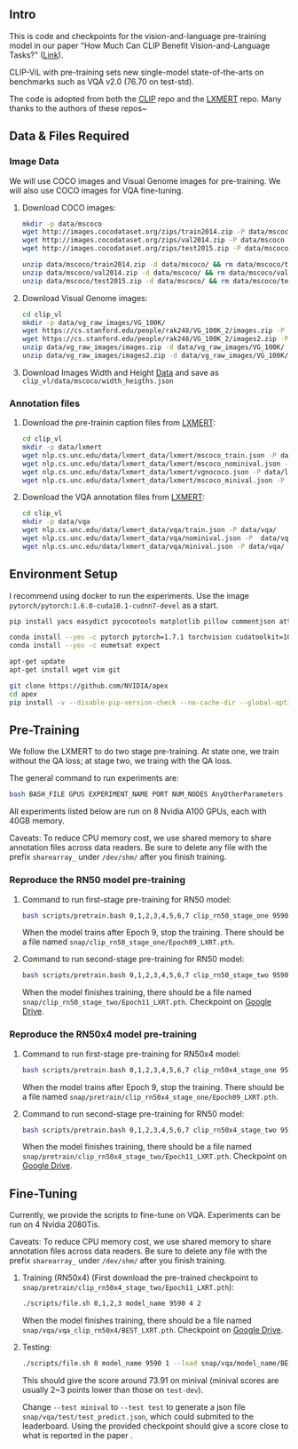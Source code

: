 
## Intro
This is code and checkpoints for the vision-and-language pre-training model in our paper "How Much Can CLIP Benefit Vision-and-Language Tasks?" ([Link](https://arxiv.org/abs/2107.06383)).

CLIP-ViL with pre-training sets new single-model state-of-the-arts on benchmarks such as VQA v2.0 (76.70 on test-std).

The code is adopted from both the [CLIP](https://github.com/openai/CLIP) repo and the [LXMERT](https://github.com/airsplay/lxmert) repo. Many thanks to the authors of these repos~


## Data & Files Required

### Image Data
We will use COCO images and Visual Genome images for pre-training. We will also use COCO images for VQA fine-tuning.

1. Download COCO images:
    ```bash
    mkdir -p data/mscoco
    wget http://images.cocodataset.org/zips/train2014.zip -P data/mscoco
    wget http://images.cocodataset.org/zips/val2014.zip -P data/mscoco
    wget http://images.cocodataset.org/zips/test2015.zip -P data/mscoco

    unzip data/mscoco/train2014.zip -d data/mscoco/ && rm data/mscoco/train2014.zip
    unzip data/mscoco/val2014.zip -d data/mscoco/ && rm data/mscoco/val2014.zip
    unzip data/mscoco/test2015.zip -d data/mscoco/ && rm data/mscoco/test2015.zip
    ```

2. Download Visual Genome images:
    ```bash
    cd clip_vl
    mkdir -p data/vg_raw_images/VG_100K/
    wget https://cs.stanford.edu/people/rak248/VG_100K_2/images.zip -P data/vg_raw_images
    wget https://cs.stanford.edu/people/rak248/VG_100K_2/images2.zip -P data/vg_raw_images
    unzip data/vg_raw_images/images.zip -d data/vg_raw_images/VG_100K/
    unzip data/vg_raw_images/images2.zip -d data/vg_raw_images/VG_100K/
    ```

3. Download Images Width and Height [Data](https://drive.google.com/file/d/1i7NbLQ-j3edv3zjFwX7paudkYPPtUdy4/view?usp=sharing) and save as `clip_vl/data/mscoco/width_heigths.json`


### Annotation files

1. Download the pre-trainin caption files from [LXMERT](https://github.com/airsplay/lxmert):

    ```bash
    cd clip_vl
    mkdir -p data/lxmert
    wget nlp.cs.unc.edu/data/lxmert_data/lxmert/mscoco_train.json -P data/lxmert/
    wget nlp.cs.unc.edu/data/lxmert_data/lxmert/mscoco_nominival.json -P data/lxmert/
    wget nlp.cs.unc.edu/data/lxmert_data/lxmert/vgnococo.json -P data/lxmert/
    wget nlp.cs.unc.edu/data/lxmert_data/lxmert/mscoco_minival.json -P data/lxmert/
    ```

2. Download the VQA annotation files from [LXMERT](https://github.com/airsplay/lxmert):

    ```bash
    cd clip_vl
    mkdir -p data/vqa
    wget nlp.cs.unc.edu/data/lxmert_data/vqa/train.json -P data/vqa/
    wget nlp.cs.unc.edu/data/lxmert_data/vqa/nominival.json -P  data/vqa/
    wget nlp.cs.unc.edu/data/lxmert_data/vqa/minival.json -P data/vqa/
    ```


## Environment Setup
I recommend using docker to run the experiments. Use the image `pytorch/pytorch:1.6.0-cuda10.1-cudnn7-devel` as a start. 

```bash
pip install yacs easydict pycocotools matplotlib pillow commentjson attrdict boto3 h5py requests scikit-learn ftfy regex tqdm ml_collections transformers==3.3.1 msgpack lz4 msgpack_numpy lmdb

conda install --yes -c pytorch pytorch=1.7.1 torchvision cudatoolkit=10.1
conda install --yes -c eumetsat expect

apt-get update
apt-get install wget vim git

git clone https://github.com/NVIDIA/apex
cd apex
pip install -v --disable-pip-version-check --no-cache-dir --global-option="--cpp_ext" --global-option="--cuda_ext" ./
```

## Pre-Training
We follow the LXMERT to do two stage pre-training. At state one, we train without the QA loss; at stage two, we traing with the QA loss.

The general command to run experiments are:
```bash
bash BASH_FILE GPUS EXPERIMENT_NAME PORT NUM_NODES AnyOtherParameters
```

All experiments listed below are run on 8 Nvidia A100 GPUs, each with 40GB memory. 

Caveats: 
To reduce CPU memory cost, we use shared memory to share annotation files across data readers. Be sure to delete any file with the prefix `sharearray_` under `/dev/shm/` after you finish training.

### Reproduce the RN50 model pre-training
1. Command to run first-stage pre-training for RN50 model:
    ```bash
    bash scripts/pretrain.bash 0,1,2,3,4,5,6,7 clip_rn50_stage_one 9590 8 --fp16 --gradient_accumulation_steps 2 --batchSize 32 --lr 1e-4 --aspect_ratio_group_factor 5 --add_zero_padding --compress_data --warmup_ratio 0.025 --report_step 200 --numWorkers 20 --train mscoco_train,mscoco_nominival,vgnococo --epochs 20 --sub_sampling --sub_feat_num 100 --schedule 12,17 --use_separate_optimizer_for_visual --sgd_lr 0.003 --sgd_momentum 0.0 --use_positional_embedding
    ```
    When the model trains after Epoch 9, stop the training. There should be a file named `snap/clip_rn50_stage_one/Epoch09_LXRT.pth`.

2. Command to run second-stage pre-training for RN50 model:
    ```bash
    bash scripts/pretrain.bash 0,1,2,3,4,5,6,7 clip_rn50_stage_two 9590 8 --fp16 --gradient_accumulation_steps 2 --batchSize 32 --lr 5e-5 --aspect_ratio_group_factor 5 --add_zero_padding --compress_data --warmup_ratio 0.025 --report_step 200 --numWorkers 20 --train mscoco_train,mscoco_nominival,vgnococo --epochs 11 --sub_sampling --sub_feat_num 100 --schedule 4,8 --use_separate_optimizer_for_visual --sgd_lr 0.003 --sgd_momentum 0.0 --use_positional_embedding --load snap/pretrain/clip_rn50_stage_one/Epoch09 --not_load_scheduler --taskQA --not_load_adam_optimizer
    ```
    When the model finishes training, there should be a file named `snap/clip_rn50_stage_two/Epoch11_LXRT.pth`. Checkpoint on [Google Drive](https://drive.google.com/file/d/1wi57oVOCP6gyf0MoRfu-hoOyyqLSHndA/view?usp=sharing).


### Reproduce the RN50x4 model pre-training
1. Command to run first-stage pre-training for RN50x4 model:
    ```bash
    bash scripts/pretrain.bash 0,1,2,3,4,5,6,7 clip_rn50x4_stage_one 9590 8 --fp16 --gradient_accumulation_steps 2 --batchSize 30 --lr 5e-5 --aspect_ratio_group_factor 5 --add_zero_padding --compress_data --warmup_ratio 0.025 --report_step 200 --numWorkers 20 --train mscoco_train,mscoco_nominival,vgnococo --epochs 20 --sub_sampling --sub_feat_num 100 --schedule 12,17 --use_separate_optimizer_for_visual --sgd_lr 0.003 --sgd_momentum 0.0 --use_positional_embedding --clip_model_name RN50x4
    ```
    When the model trains after Epoch 9, stop the training. There should be a file named `snap/pretrain/clip_rn50x4_stage_one/Epoch09_LXRT.pth`.


2. Command to run second-stage pre-training for RN50 model:
    ```bash
    bash scripts/pretrain.bash 0,1,2,3,4,5,6,7 clip_rn50x4_stage_two 9590 8 --fp16 --gradient_accumulation_steps 2 --batchSize 30 --lr 2.75e-5 --aspect_ratio_group_factor 5 --add_zero_padding --compress_data --warmup_ratio 0.025 --report_step 200 --numWorkers 20 --train mscoco_train,mscoco_nominival,vgnococo --epochs 11 --sub_sampling --sub_feat_num 100 --schedule 4,9 --use_separate_optimizer_for_visual --sgd_lr 0.003 --sgd_momentum 0.0 --use_positional_embedding --load snap/pretrain/clip_rn50x4_stage_one/Epoch09 --not_load_scheduler --taskQA --not_load_adam_optimizer
    ```
    When the model finishes training, there should be a file named `snap/pretrain/clip_rn50x4_stage_two/Epoch11_LXRT.pth`. Checkpoint on [Google Drive](https://drive.google.com/file/d/1cbulHZS-dDk9DpWyUhiC2SqX9BJlrdxP/view?usp=sharing).


## Fine-Tuning

Currently, we provide the scripts to fine-tune on VQA. Experiments can be run on 4 Nvidia 2080Tis.

Caveats: 
To reduce CPU memory cost, we use shared memory to share annotation files across data readers. Be sure to delete any file with the prefix `sharearray_` under `/dev/shm/` after you finish training.

1. Training (RN50x4) (First download the pre-trained checkpoint to `snap/pretrain/clip_rn50x4_stage_two/Epoch11_LXRT.pth`):
    ```bash
    ./scripts/file.sh 0,1,2,3 model_name 9590 4 2
    ```
    When the model finishes training, there should be a file named `snap/vqa/vqa_clip_rn50x4/BEST_LXRT.pth`. Checkpoint on [Google Drive](https://drive.google.com/file/d/1c1DMNRow5aNRgQVrCc6Z0p3EdVVWfiT5/view?usp=sharing).


2. Testing:
    ```bash
    ./scripts/file.sh 0 model_name 9590 1 --load snap/vqa/model_name/BEST --test minival or test
    ```
    This should give the score around 73.91 on minival (minival scores are usually 2~3 points lower than those on `test-dev`).

    Change `--test minival` to `--test test` to generate a json file `snap/vqa/test/test_predict.json`, which could submited to the leaderboard. Using the provided checkpoint should give a score close to what is reported in the paper .

